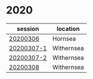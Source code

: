 # 2020

session | location |
---|-------|
[20200306](../20200306.md) | Hornsea |
[20200307-1](../20200307-1.md) | Withernsea |
[20200307-2](../20200307-2.md) | Withernsea |
[20200308](../20200308.md) | Withernsea |
